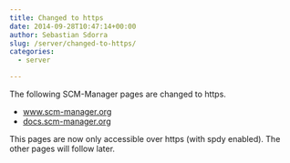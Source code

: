 ```yaml
---
title: Changed to https
date: 2014-09-28T10:47:14+00:00
author: Sebastian Sdorra
slug: /server/changed-to-https/
categories:
  - server

---
```

The following SCM-Manager pages are changed to https.

- <a title="www.scm-manager.org" href="https://www.scm-manager.org" target="_blank">www.scm-manager.org</a>
- <a title="docs.scm-manager.org" href="https://docs.scm-manager.org" target="_blank">docs.scm-manager.org</a>

This pages are now only accessible over https (with spdy enabled). The other pages will follow later.

